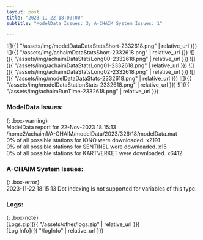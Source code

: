 ```yaml
---
layout: post
title: "2023-11-22 18:00:00"
subtitle: "ModelData Issues: 3; A-CHAIM System Issues: 1"

---
```


![]({{ "/assets/img/modelDataDataStatsShort-2332618.png" | relative_url }})
![]({{ "/assets/img/achaimDataStatsShort-2332618.png" | relative_url }})
![]({{ "/assets/img/achaimDataStatsLong00-2332618.png" | relative_url }})
![]({{ "/assets/img/achaimDataStatsLong01-2332618.png" | relative_url }})
![]({{ "/assets/img/achaimDataStatsLong02-2332618.png" | relative_url }})
![]({{ "/assets/img/modelDataDataStats-2332618.png" | relative_url }})
![]({{ "/assets/img/modelDataStationStats-2332618.png" | relative_url }})
![]({{ "/assets/img/achaimRunTime-2332618.png" | relative_url }})


### ModelData Issues:  
  
{: .box-warning}  
 ModelData report for 22-Nov-2023 18:15:13   
 /home2/achaim1/A-CHAIM/modelData/2023/326/18/modelData.mat   
 0% of all possible stations for IONO were downloaded. x2191   
 0% of all possible stations for SENTINEL were downloaded. x15   
 0% of all possible stations for KARTVERKET were downloaded. x6412   
  
### A-CHAIM System Issues:  
  
{: .box-error}  
2023-11-22 18:15:13 Dot indexing is not supported for variables of this type.  

### Logs:  
  
{: .box-note}  
[Logs.zip]({{ "/assets/other/logs.zip" | relative_url }})  
[Log Info]({{ "/logInfo" | relative_url }})  
